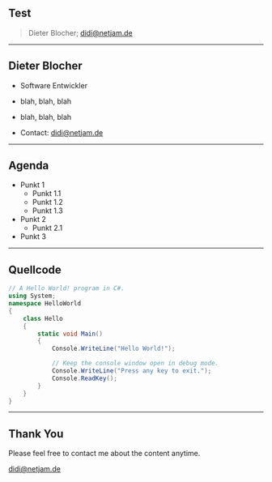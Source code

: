 ## Test


> Dieter Blocher; didi@netjam.de


---

## Dieter Blocher

* Software Entwickler
* blah, blah, blah
* blah, blah, blah

* Contact: didi@netjam.de

---

## Agenda

* Punkt 1
  * Punkt 1.1
  * Punkt 1.2
  * Punkt 1.3
* Punkt 2
  * Punkt 2.1
* Punkt 3

---

## Quellcode

```cs
// A Hello World! program in C#.
using System;
namespace HelloWorld
{
    class Hello 
    {
        static void Main() 
        {
            Console.WriteLine("Hello World!");

            // Keep the console window open in debug mode.
            Console.WriteLine("Press any key to exit.");
            Console.ReadKey();
        }
    }
}
```
  

---

## Thank You

Please feel free to contact me about the content anytime.

didi@netjam.de

